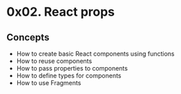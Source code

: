 # 0x02. React props

## Concepts

- How to create basic React components using functions
- How to reuse components
- How to pass properties to components
- How to define types for components
- How to use Fragments
